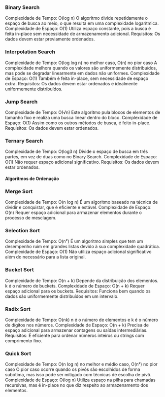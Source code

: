 ### Binary Search
Complexidade de Tempo: O(log n)
O algoritmo divide repetidamente o espaço de busca ao meio, o que resulta em uma complexidade logarítmica.
Complexidade de Espaço: O(1)
Utiliza espaço constante, pois a busca é feita in-place sem necessidade de armazenamento adicional.
Requisitos: Os dados devem estar previamente ordenados.

### Interpolation Search
Complexidade de Tempo: O(log log n) no melhor caso, O(n) no pior caso
A complexidade melhora quando os valores são uniformemente distribuídos, mas pode se degradar linearmente em dados não uniformes.
Complexidade de Espaço: O(1)
Também é feita in-place, sem necessidade de espaço extra.
Requisitos: Os dados devem estar ordenados e idealmente uniformemente distribuídos.

### Jump Search
Complexidade de Tempo: O(√n)
Este algoritmo pula blocos de elementos de tamanho fixo e realiza uma busca linear dentro do bloco.
Complexidade de Espaço: O(1)
Assim como os outros métodos de busca, é feito in-place.
Requisitos: Os dados devem estar ordenados.

### Ternary Search
Complexidade de Tempo: O(log3 n)
Divide o espaço de busca em três partes, em vez de duas como no Binary Search.
Complexidade de Espaço: O(1)
Não requer espaço adicional significativo.
Requisitos: Os dados devem estar ordenados.

#### Algoritmos de Ordenação

### Merge Sort
Complexidade de Tempo: O(n log n)
É um algoritmo baseado na técnica de dividir e conquistar, que é eficiente e estável.
Complexidade de Espaço: O(n)
Requer espaço adicional para armazenar elementos durante o processo de mesclagem.

### Selection Sort
Complexidade de Tempo: O(n²)
É um algoritmo simples que tem um desempenho ruim em grandes listas devido à sua complexidade quadrática.
Complexidade de Espaço: O(1)
Não utiliza espaço adicional significativo além do necessário para a lista original.

### Bucket Sort
Complexidade de Tempo: O(n + k)
Depende da distribuição dos elementos. k é o número de buckets.
Complexidade de Espaço: O(n + k)
Requer espaço adicional para os buckets.
Requisitos: Funciona bem quando os dados são uniformemente distribuídos em um intervalo.

### Radix Sort
Complexidade de Tempo: O(nk)
n é o número de elementos e k é o número de dígitos nos números.
Complexidade de Espaço: O(n + k)
Precisa de espaço adicional para armazenar contagens ou saídas intermediárias.
Requisitos: É eficiente para ordenar números inteiros ou strings com comprimento fixo.

### Quick Sort
Complexidade de Tempo: O(n log n) no melhor e médio caso, O(n²) no pior caso
O pior caso ocorre quando os pivôs são escolhidos de forma subótima, mas isso pode ser mitigado com técnicas de escolha de pivô.
Complexidade de Espaço: O(log n)
Utiliza espaço na pilha para chamadas recursivas, mas é in-place no que diz respeito ao armazenamento dos elementos.

